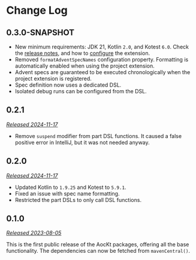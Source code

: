 # Change Log

## 0.3.0-SNAPSHOT

- New minimum requirements: JDK 21, Kotlin `2.0`, and Kotest `6.0`.
  Check the [release notes](https://kotest.io/docs/release6), and how to [configure](project-extension.md) the extension.
- Removed `formatAdventSpecNames` configuration property.
  Formatting is automatically enabled when using the project extension.
- Advent specs are guaranteed to be executed chronologically when the project extension is registered.
- Spec definition now uses a dedicated DSL.
- Isolated debug runs can be configured from the DSL.

## 0.2.1

_[Released 2024-11-17](https://github.com/Jadarma/advent-of-code-kotlin/releases/tag/v0.2.1)_

- Remove `suspend` modifier from part DSL functions.
  It caused a false positive error in IntelliJ, but it was not needed anyway.

## 0.2.0

_[Released 2024-11-17](https://github.com/Jadarma/advent-of-code-kotlin/releases/tag/v0.2.0)_

- Updated Kotlin to `1.9.25` and Kotest to `5.9.1`.
- Fixed an issue with spec name formatting.
- Restricted the part DSLs to only call DSL functions.

## 0.1.0

_[Released 2023-08-05](https://github.com/Jadarma/advent-of-code-kotlin/releases/tag/v0.1.0)_

This is the first public release of the AocKt packages, offering all the base functionality.
The dependencies can now be fetched from `mavenCentral()`.
